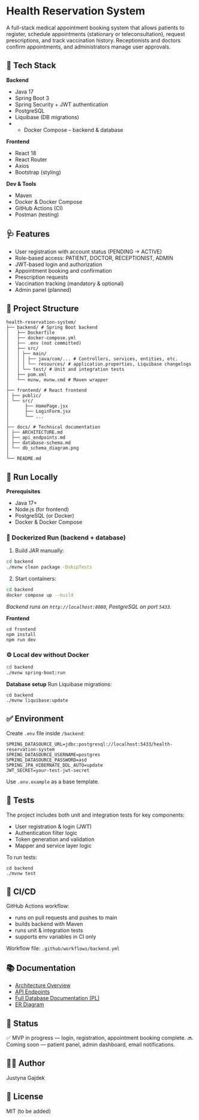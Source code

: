 # Health Reservation System

A full-stack medical appointment booking system that allows patients to register, schedule appointments (stationary or teleconsultation), request prescriptions, and track vaccination history. Receptionists and doctors confirm appointments, and administrators manage user approvals.

## 🚀 Tech Stack

**Backend**
* Java 17
* Spring Boot 3
* Spring Security + JWT authentication
* PostgreSQL
* Liquibase (DB migrations)
* * Docker Compose – backend & database

**Frontend**
* React 18
* React Router
* Axios
* Bootstrap (styling)

**Dev & Tools**
* Maven
* Docker & Docker Compose
* GitHub Actions (CI)
* Postman (testing)

## 🩺 Features

* User registration with account status (PENDING → ACTIVE)
* Role-based access: PATIENT, DOCTOR, RECEPTIONIST, ADMIN
* JWT-based login and authorization
* Appointment booking and confirmation
* Prescription requests
* Vaccination tracking (mandatory & optional)
* Admin panel (planned)

## 📁 Project Structure
```
health-reservation-system/
├── backend/ # Spring Boot backend
│   ├── Dockerfile
│   ├── docker-compose.yml
│   ├── .env (not committed)
│   ├── src/
│   │ ├── main/
│   │ │ ├── java/com/... # Controllers, services, entities, etc.
│   │ │ └── resources/ # application.properties, Liquibase changelogs
│   │ └── test/ # Unit and integration tests
│   ├── pom.xml
│   └── mvnw, mvnw.cmd # Maven wrapper
│
├── frontend/ # React frontend
│ ├── public/
│ └── src/
│      ├── HomePage.jsx
│      ├── LoginForm.jsx
│      └── ...
│
├── docs/ # Technical documentation
│ ├── ARCHITECTURE.md
│ ├── api_endpoints.md
│ ├── database-schema.md
│ └── db_schema_diagram.png
│
└── README.md
```

## 🧪 Run Locally

**Prerequisites**
* Java 17+
* Node.js (for frontend)
* PostgreSQL (or Docker)
*  Docker & Docker Compose

### 🐳 Dockerized Run (backend + database)

1. Build JAR manually:
```bash
cd backend
./mvnw clean package -DskipTests
```
2. Start containers:
```bash
cd backend
docker compose up --build
```
_Backend runs on `http://localhost:8080`, PostgreSQL on port `5433`._


**Frontend**
```
cd frontend
npm install
npm run dev
```

### ⚙️ Local dev without Docker
```bash
cd backend
./mvnw spring-boot:run
```

**Database setup**
Run Liquibase migrations:
```
cd backend
./mvnw liquibase:update
```

## ✅ Environment
Create `.env` file inside `/backend`:
```env
SPRING_DATASOURCE_URL=jdbc:postgresql://localhost:5433/health-reservation-system
SPRING_DATASOURCE_USERNAME=postgres
SPRING_DATASOURCE_PASSWORD=asd
SPRING_JPA_HIBERNATE_DDL_AUTO=update
JWT_SECRET=your-test-jwt-secret
```
Use `.env.example` as a base template.


## 🧪 Tests

The project includes both unit and integration tests for key components:

- User registration & login (JWT)
- Authentication filter logic
- Token generation and validation
- Mapper and service layer logic

To run tests:
```
cd backend
./mvnw test
```

## 🧪 CI/CD

GitHub Actions workflow:
- runs on pull requests and pushes to main
- builds backend with Maven
- runs unit & integration tests
- supports env variables in CI only

Workflow file: `.github/workflows/backend.yml`


## 📚 Documentation
- [Architecture Overview](docs/ARCHITECTURE.md)
- [API Endpoints](docs/api_endpoints.md)
- [Full Database Documentation (PL)](docs/database-schema.md)
- [ER Diagram](docs/db_schema_diagram.png.png)

## 📌 Status
✅ MVP in progress — login, registration, appointment booking complete.
🔜 Coming soon — patient panel, admin dashboard, email notifications.

## 🧑‍💻 Author
Justyna Gajdek

## 📄 License
MIT (to be added)
